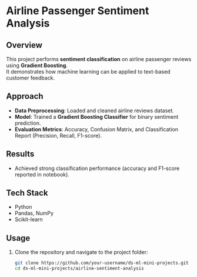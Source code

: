 # Airline Passenger Sentiment Analysis

## Overview
This project performs **sentiment classification** on airline passenger reviews using **Gradient Boosting**.  
It demonstrates how machine learning can be applied to text-based customer feedback.

## Approach
- **Data Preprocessing**: Loaded and cleaned airline reviews dataset.  
- **Model**: Trained a **Gradient Boosting Classifier** for binary sentiment prediction.  
- **Evaluation Metrics**: Accuracy, Confusion Matrix, and Classification Report (Precision, Recall, F1-score).

## Results
- Achieved strong classification performance (accuracy and F1-score reported in notebook).  

## Tech Stack
- Python  
- Pandas, NumPy  
- Scikit-learn  

## Usage
1. Clone the repository and navigate to the project folder:
   ```bash
   git clone https://github.com/your-username/ds-ml-mini-projects.git
   cd ds-ml-mini-projects/airline-sentiment-analysis
